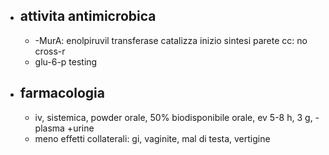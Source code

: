 - ## attivita antimicrobica
	- -MurA: enolpiruvil transferase catalizza inizio sintesi parete cc: no cross-r
	- glu-6-p testing
- ## farmacologia
	- iv, sistemica, powder orale, 50% biodisponibile orale, ev 5-8 h, 3 g, -plasma +urine
	- meno effetti collaterali: gi, vaginite, mal di testa, vertigine